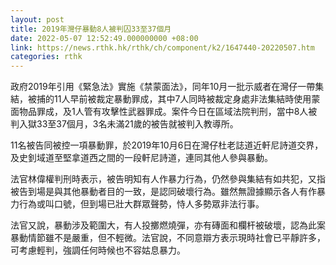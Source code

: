 ```yaml
---
layout: post
title: 2019年灣仔暴動8人被判囚33至37個月　
date: 2022-05-07 12:52:49.000000000 +08:00
link: https://news.rthk.hk/rthk/ch/component/k2/1647440-20220507.htm
categories: rthk
---
```


政府2019年引用《緊急法》實施《禁蒙面法》，同年10月一批示威者在灣仔一帶集結，被捕的11人早前被裁定暴動罪成，其中7人同時被裁定身處非法集結時使用蒙面物品罪成，及1人管有攻擊性武器罪成。案件今日在區域法院判刑，當中8人被判入獄33至37個月，3名未滿21歲的被告就被判入教導所。

11名被告同被控一項暴動罪，於2019年10月6日在灣仔杜老誌道近軒尼詩道交界，及史釗域道至堅拿道西之間的一段軒尼詩道，連同其他人參與暴動。

法官林偉權判刑時表示，被告明知有人作暴力行為，仍然參與集結有如共犯，又指被告到場是與其他暴動者目的一致，是認同破壞行為。雖然無證據顯示各人有作暴力行為或叫口號，但到場已壯大群眾聲勢，恃人多勢眾非法行事。

法官又說，暴動涉及範圍大，有人投擲燃燒彈，亦有磚面和欄杆被破壞，認為此案暴動情節雖不是嚴重，但不輕微。法官說，不同意辯方表示現時社會已平靜許多，可考慮輕判，強調任何時候也不容姑息暴力。
